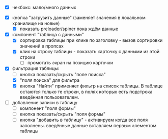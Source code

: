 - [x] чекбокс: мало/много данных
+ [x] кнопка "загрузить данные" (заменяет значения в локальном хранилище на новые)
    - [x] показать preloader/spiner пока ждём данные
+ [x] компонент "таблица с данными"
    - [x] сортировка таблицы при клике по заголовку - вызов сортировки значений в пропсах
    - [x] клик на строку таблицы - показать карточку с данными из этой строки
        - [ ] промотать экран на позицию карточки
+ [x] фильтрация таблицы:
    - [ ] кнопка показать/скрыть "поле поиска"
    - [x] "поля поиска" для фильтра
    - [x] кнопка "Найти" применяет фильтр на список таблицы. В таблице остаются только те строки, в полях которых есть подстрока введённая пользователем.
+ [ ] добавление записи в таблицу
    - [ ] компонент "поля формы"
    - [ ] кнопка показать/скрыть "поля формы"
    - [ ] кнопка "добавить в таблицу" - активируем когда все поля заполнены. введённые данные вставляем первым элементом таблицы